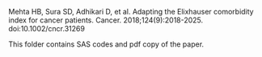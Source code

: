 Mehta HB, Sura SD, Adhikari D, et al. Adapting the Elixhauser comorbidity index for cancer patients. Cancer. 2018;124(9):2018-2025. doi:10.1002/cncr.31269

This folder contains SAS codes and pdf copy of the paper. 
